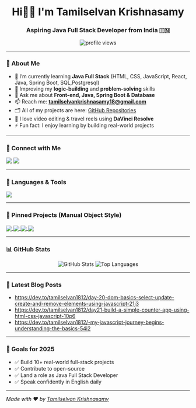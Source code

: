 <h1 align="center">Hi👋🏻 I'm Tamilselvan Krishnasamy</h1>
<h3 align="center">Aspiring Java Full Stack Developer from India 🇮🇳</h3>

<p align="center">
  <img src="https://komarev.com/ghpvc/?username=Tamilselvan1812&label=Profile%20views&color=0e75b6&style=flat" alt="profile views" />
</p>

---

### 🚀 About Me

- 🌱 I’m currently learning **Java Full Stack** (HTML, CSS, JavaScript, React, Java, Spring Boot, SQL,Postgresql)
- 🧠 Improving my **logic-building** and **problem-solving** skills
- 💬 Ask me about **Front-end, Java, Spring Boot & Database**
- 📫 Reach me: **tamilselvankrishnasamy18@gmail.com**
- 🗂️ All of my projects are here: [GitHub Repositories](https://github.com/Tamilselvan1812?tab=repositories)
- 🎥 I love video editing & travel reels using **DaVinci Resolve**
- ⚡ Fun fact: I enjoy learning by building real-world projects

---

### 🔗 Connect with Me

<p align="left">
<a href="https://www.linkedin.com/in/tamilselvan-krishnasamy-277a19137" target="_blank"><img src="https://img.shields.io/badge/LinkedIn-%230077B5.svg?style=flat&logo=linkedin&logoColor=white" /></a>
<a href="https://dev.to/tamilselvan1812" target="_blank"><img src="https://img.shields.io/badge/DEV.to-%23000000.svg?style=flat&logo=devdotto&logoColor=white" /></a>
</p>

---

### 🧰 Languages & Tools

<p>
  <img src="https://skillicons.dev/icons?i=html,css,js,bootstrap,react,java,spring,postgresql,git,github,vscode" />
</p>

---

### 📌 Pinned Projects (Manual Object Style)

<!-- Project 1 -->
<a href="https://github.com/Tamilselvan1812/14_Youtube-clone">
  <img align="center" src="https://github-readme-stats.vercel.app/api/pin/?username=Tamilselvan1812&repo=14_Youtube-clone&theme=radical&cache_bust=2" />
  
</a>

<!-- Project 2 -->
<a href="https://github.com/Tamilselvan1812/15_RandomNumberGame">
  <img align="center" src="https://github-readme-stats.vercel.app/api/pin/?username=Tamilselvan1812&repo=15_RandomNumberGame&theme=radical&cache_bust=1" />
</a>

<!-- Project 3 -->
<a href="https://github.com/Tamilselvan1812/13_ILUGC-clone">
  <img align="center" src="https://github-readme-stats.vercel.app/api/pin/?username=Tamilselvan1812&repo=13_ILUGC-clone&theme=radical&cache_bust=1" />
</a>

<!-- Project 4 -->
<a href="https://github.com/Tamilselvan1812/website">
  <img align="center" src="https://github-readme-stats.vercel.app/api/pin/?username=Tamilselvan1812&repo=website&theme=radical&cache_bust=1" />
</a>

---

### 📊 GitHub Stats

<p align="center">
  <img src="https://github-readme-stats.vercel.app/api?username=Tamilselvan1812&show_icons=true&theme=radical&cache_bust=2" alt="GitHub Stats" />
  <img src="https://github-readme-stats.vercel.app/api/top-langs/?username=Tamilselvan1812&layout=compact&theme=radical&cache_bust=1" alt="Top Languages" />
</p>

---

### 📝 Latest Blog Posts

<!-- BLOG-POST-LIST:START -->
- https://dev.to/tamilselvan1812/day-20-dom-basics-select-update-create-and-remove-elements-using-javascript-21j3
- https://dev.to/tamilselvan1812/day21-build-a-simple-counter-app-using-html-css-javascript-10p6
- https://dev.to/tamilselvan1812/-my-javascript-journey-begins-understanding-the-basics-54i2
<!-- BLOG-POST-LIST:END -->

---

### 🎯 Goals for 2025

- ✅ Build 10+ real-world full-stack projects
- ✅ Contribute to open-source
- ✅ Land a role as Java Full Stack Developer
- ✅ Speak confidently in English daily

---

*Made with ❤️ by [Tamilselvan Krishnasamy](https://github.com/Tamilselvan1812)*  



